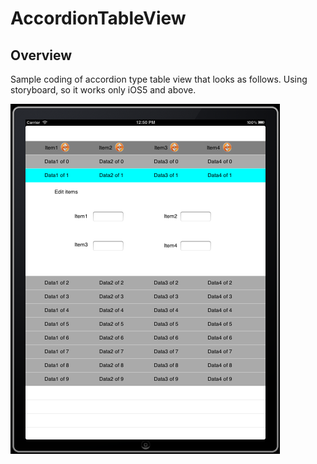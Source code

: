 # AccordionTableView
## Overview
Sample coding of accordion type table view that looks as follows. Using storyboard, so it works only iOS5 and above.

<img src="https://github.com/yfujiki/AccordionTableViewSample/raw/master/Screenshot.png"/>